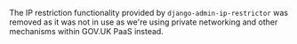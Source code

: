 The IP restriction functionality provided by `django-admin-ip-restrictor` was removed as it was not in use as we're using private networking and other mechanisms within GOV.UK PaaS instead.
